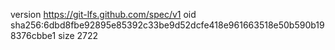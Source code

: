 version https://git-lfs.github.com/spec/v1
oid sha256:6dbd8fbe92895e85392c33be9d52dcfe418e961663518e50b590b198376cbbe1
size 2722
